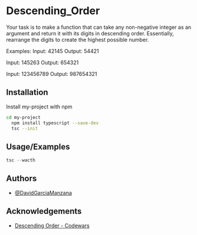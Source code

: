 # Descending_Order

Your task is to make a function that can take any non-negative integer as an argument and return it with its digits in descending order. Essentially, rearrange the digits to create the highest possible number.

Examples:
Input: 42145 Output: 54421

Input: 145263 Output: 654321

Input: 123456789 Output: 987654321

## Installation

Install my-project with npm

```bash
cd my-project
  npm install typescript --save-dev
  tsc --init
```
    
## Usage/Examples

```javascript
tsc --wacth
```

## Authors

- [@DavidGarciaManzana](https://github.com/DavidGarciaManzana)

## Acknowledgements

 - [Descending Order - Codewars](https://www.codewars.com/kata/5467e4d82edf8bbf40000155/typescript)
